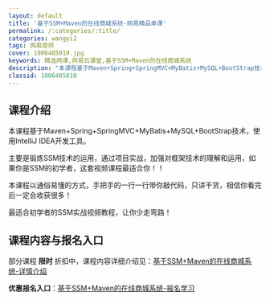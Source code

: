 ```yaml
---
layout: default
title: '基于SSM+Maven的在线商城系统-网易精品单课'
permalink: /:categories/:title/
categories: wangyi2
tags: 网易提供
cover: 1006485010.jpg
keywords: 精选网课,网易云课堂,基于SSM+Maven的在线商城系统
description: "本课程基于Maven+Spring+SpringMVC+MyBatis+MySQL+BootStrap技术，使用IntelliJIDEA开发工具。主要是锻炼SSM技术的运用，通过项目实战，加"
classid: 1006485010
---
```


## 课程介绍

本课程基于Maven+Spring+SpringMVC+MyBatis+MySQL+BootStrap技术，使用IntelliJ IDEA开发工具。

主要是锻炼SSM技术的运用，通过项目实战，加强对框架技术的理解和运用，如果你是SSM的初学者，这套视频课程最适合你！！

本课程以通俗易懂的方式，手把手的一行一行带你敲代码，只讲干货，相信你看完后一定会收获很多！

最适合初学者的SSM实战视频教程，让你少走弯路！

## 课程内容与报名入口

部分课程 **限时** 折扣中，课程内容详细介绍见：[基于SSM+Maven的在线商城系统-详情介绍](https://study.163.com/course/introduction/1006485010.htm?share=1&shareId=1025206652&utm_campaign=share&utm_medium=iphoneShare&utm_source=&utm_u=1025206652)

**优惠报名入口**：[基于SSM+Maven的在线商城系统-报名学习](https://study.163.com/course/introduction/1006485010.htm?share=1&shareId=1025206652&utm_campaign=share&utm_medium=iphoneShare&utm_source=&utm_u=1025206652)

